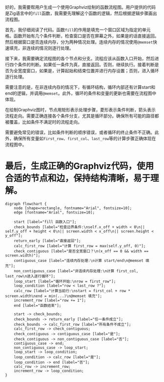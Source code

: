好的，我需要帮用户生成一个使用Graphviz绘制的函数流程图。用户提供的代码是Zig语言中的`fill`函数，我需要先理解这个函数的逻辑，然后根据逻辑步骤画出流程图。

首先，我仔细阅读了代码。函数`fill`的作用是填充一个窗口区域为指定的单元格。函数开始有几个条件判断，检查窗口是否在屏幕之外，如果是的话直接返回。然后根据窗口是否连续内存，分为两种情况处理。连续内存的情况使用`@memset`快速填充，非连续的情况则逐行处理。

接下来，我需要确定流程图的各个节点和分支。流程应该从函数入口开始，然后进行四个条件的判断。如果任一条件为真，直接返回。否则，继续执行。接着判断是否为全宽度窗口，如果是，计算起始和结束位置并进行内存设置；否则，进入循环逐行处理。

需要注意的是，在非连续内存的情况下，有循环结构，循环内部还有计算start和end的逻辑，并调用`@memset`。此外，循环的条件和变量的更新也需要在流程图中体现。

在绘制Graphviz图时，节点用矩形表示处理步骤，菱形表示条件判断，箭头表示流程走向。需要正确连接各个条件分支，尤其是循环部分。确保所有可能的路径都被覆盖，比如条件不满足时的流程走向。

需要避免常见的错误，比如条件判断的顺序错误，或者循环的终止条件不正确。此外，确保所有变量如`first_row`、`first_col`、`last_row`等的计算步骤正确体现在流程图中。

最后，生成正确的Graphviz代码，使用合适的节点和边，保持结构清晰，易于理解。
================================================
```graphviz
digraph flowchart {
    node [shape=rectangle, fontname="Arial", fontsize=10];
    edge [fontname="Arial", fontsize=10];

    start [label="fill 函数入口"];
    check_bounds [label="检查边界条件:\nself.x_off + width < 0\n|| self.y_off + height < 0\n|| screen.width < x_off\n|| screen.height < y_off"];
    return_early [label="直接返回"];
    calc_first_row [label="计算 first_row = max(self.y_off, 0)"];
    check_contiguous [label="是否全宽窗口？\n(x_off == 0 && width == screen.width)"];
    contiguous_case [label="连续内存处理:\n计算 start/end\n@memset 填充"];
    non_contiguous_case [label="非连续内存处理:\n计算 first_col, last_row\n进入逐行循环"];
    loop_start [label="循环开始:\nrow = first_row"];
    loop_condition [label="row < last_row ?"];
    calc_row [label="计算当前行:\nstart = first_col + row * screen.width\nend = min(...)\n@memset 填充"];
    increment_row [label="row += 1"];
    end [label="函数结束"];

    start -> check_bounds;
    check_bounds -> return_early [label="任一条件成立"];
    check_bounds -> calc_first_row [label="所有条件不成立"];
    calc_first_row -> check_contiguous;
    check_contiguous -> contiguous_case [label="是"];
    check_contiguous -> non_contiguous_case [label="否"];
    contiguous_case -> end;
    non_contiguous_case -> loop_start;
    loop_start -> loop_condition;
    loop_condition -> calc_row [label="是"];
    loop_condition -> end [label="否"];
    calc_row -> increment_row;
    increment_row -> loop_condition;
}
```